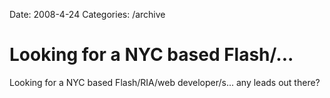 Date: 2008-4-24
Categories: /archive

# Looking for a NYC based Flash/...

Looking for a NYC based Flash/RIA/web developer/s... any leads out there?
